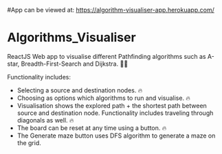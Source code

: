 #App can be viewed at:
 https://algorithm-visualiser-app.herokuapp.com/

# Algorithms_Visualiser

ReactJS Web app to visualise different Pathfinding algorithms such as A-star, Breadth-First-Search and Dijkstra. 👨‍💻 

Functionality includes:
  * Selecting a source and destination nodes. 🔥
  * Choosing as options which algorithms to run and visualise. 🔥
  * Visualisation shows the explored path + the shortest path between source and destination node. Functionality includes traveling through diagonals as well. 🔥
  * The board can be reset at any time using a button. 🔥
  * The Generate maze button uses DFS algorithm to generate a maze on the grid.
  
  

